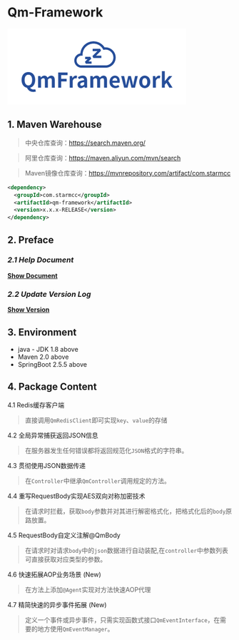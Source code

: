 # Qm-Framework

![logo](./logo.png)

## 1. Maven Warehouse

> 中央仓库查询：https://search.maven.org/

> 阿里仓库查询：https://maven.aliyun.com/mvn/search

> Maven镜像仓库查询：https://mvnrepository.com/artifact/com.starmcc

```xml
<dependency>
  <groupId>com.starmcc</groupId>
  <artifactId>qm-framework</artifactId>
  <version>x.x.x-RELEASE</version>
</dependency>
```

## 2. Preface

### *2.1 Help Document*

[**Show Document**](http://www.starmcc.com/qm-framework/)

### *2.2 Update Version Log*

[**Show Version**](http://www.starmcc.com/qm-framework/UpdateLog.html)

## 3. Environment

* java - JDK 1.8 above
* Maven 2.0 above
* SpringBoot 2.5.5 above

## 4. Package Content

4.1 Redis缓存客户端

> 直接调用`QmRedisClient`即可实现`key`、`value`的存储

4.2 全局异常捕获返回JSON信息

> 在服务器发生任何错误都将返回规范化`JSON`格式的字符串。

4.3 贯彻使用JSON数据传递

> 在`Controller`中继承`QmController`调用规定的方法。

4.4 重写RequestBody实现AES双向对称加密技术

> 在请求时拦截，获取`body`参数并对其进行解密格式化，把格式化后的`body`原路放置。

4.5 RequestBody自定义注解@QmBody

> 在请求时对请求`body`中的`json`数据进行自动装配,在`controller`中参数列表可直接获取对应类型的参数。

4.6 快速拓展AOP业务场景 (New)

> 在方法上添加`@Agent`实现对方法快速AOP代理

4.7 精简快速的异步事件拓展 (New)

> 定义一个事件或异步事件，只需实现函数式接口`QmEventInterface`，在需要的地方使用`QmEventManager`。
